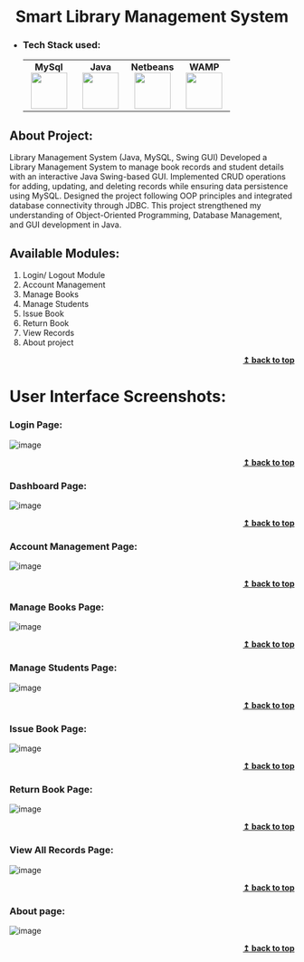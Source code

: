 <h1 align="center" id="library-management-system">Smart Library Management System</h1> 

- ### Tech Stack used:
	<center>
		<table>
			<tbody>
				<tr>
					<td width="25%" align="center">
						<span><strong>MySql</strong></span><br/>
						<img height="64px" width="64px" src="https://www.vectorlogo.zone/logos/mysql/mysql-official.svg">
					</td>
					<td width="25%" align="center">
						<span><strong>Java</strong></span><br/>
						<img height="64px" width="64px" src="https://cdn.svgporn.com/logos/java.svg">
					</td>
          <td width="25%" align="center">
						<span><strong>Netbeans</strong></span><br/>
						<img height="64px" width="64px" src="https://upload.wikimedia.org/wikipedia/commons/9/98/Apache_NetBeans_Logo.svg">
					</td>
          <td width="25%" align="center">
						<span><strong>WAMP</strong></span><br/>
						<img height="64px" width="64px" src="https://upload.wikimedia.org/wikipedia/commons/f/f4/WampServer-logo.svg">
					</td>
				</tr>
			</tbody>
		</table>
	</center>

## About Project:
Library Management System (Java, MySQL, Swing GUI)
Developed a Library Management System to manage book records and student details with an interactive Java Swing-based GUI. Implemented CRUD operations for adding, updating, and deleting records while ensuring data persistence using MySQL. Designed the project following OOP principles and integrated database connectivity through JDBC. This project strengthened my understanding of Object-Oriented Programming, Database Management, and GUI development in Java.

## Available Modules:

1. Login/ Logout Module
2. Account Management
3. Manage Books
4. Manage Students
5. Issue Book
6. Return Book
7. View Records
8. About project

<div align="right">
    <b><a href="#library-management-system">↥ back to top</a></b>
</div>

# User Interface Screenshots:

### Login Page:
![image](https://github.com/user-attachments/assets/e4fa9463-9174-4b84-8bf0-1f7d36e19c48)
<div align="right">
    <b><a href="#library-management-system">↥ back to top</a></b>
</div>



### Dashboard Page:
![image](https://github.com/user-attachments/assets/066948c5-b4e8-4a64-834e-aafba59656f1)
<div align="right">
    <b><a href="#library-management-system">↥ back to top</a></b>
</div>

### Account Management Page:
![image](https://github.com/user-attachments/assets/41b81115-ad3e-4ab8-b805-0b18a0e9b80c)
<div align="right">
    <b><a href="#library-management-system">↥ back to top</a></b>
</div>

### Manage Books Page:
![image](https://github.com/user-attachments/assets/fa9cf118-dafd-44b5-912b-e103e52b9a46)
<div align="right">
    <b><a href="#library-management-system">↥ back to top</a></b>
</div>

### Manage Students Page:
![image](https://github.com/user-attachments/assets/c61f9a1a-48d2-49e5-8400-43cb0aa24d94)
<div align="right">
    <b><a href="#library-management-system">↥ back to top</a></b>
</div>


### Issue Book Page:
![image](https://github.com/user-attachments/assets/b59f1027-2f37-436c-ac4d-256d7b5b698d)
<div align="right">
    <b><a href="#library-management-system">↥ back to top</a></b>
</div>

### Return Book Page:
![image](https://github.com/user-attachments/assets/cf9b5070-2f25-4327-ba25-167ae300268e)
<div align="right">
    <b><a href="#library-management-system">↥ back to top</a></b>
</div>


### View All Records Page:
![image](https://github.com/user-attachments/assets/437234a0-8e53-468c-bfcc-88647cfa039f)
<div align="right">
    <b><a href="#library-management-system">↥ back to top</a></b>
</div>

### About page:

![image](https://github.com/user-attachments/assets/69bdab7d-bea6-4220-a13e-e1ed55641cc2)
<div align="right">
    <b><a href="#library-management-system">↥ back to top</a></b>
</div>



